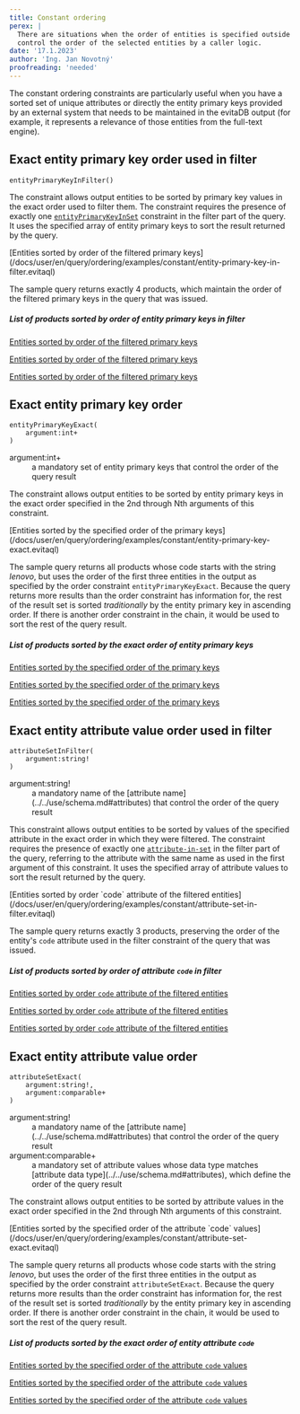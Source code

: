 ```yaml
---
title: Constant ordering
perex: |
  There are situations when the order of entities is specified outside evitaDB. The constant order constraints allow to 
  control the order of the selected entities by a caller logic. 
date: '17.1.2023'
author: 'Ing. Jan Novotný'
proofreading: 'needed'
---
```


The constant ordering constraints are particularly useful when you have a sorted set of unique attributes or directly
the entity primary keys provided by an external system that needs to be maintained in the evitaDB output (for example,
it represents a relevance of those entities from the full-text engine).

## Exact entity primary key order used in filter

```evitaql-syntax
entityPrimaryKeyInFilter()
```

The constraint allows output entities to be sorted by primary key values in the exact order used to filter them. 
The constraint requires the presence of exactly one [`entityPrimaryKeyInSet`](../filtering/constant.md#entity-primary-key-in-set)
constraint in the filter part of the query. It uses the specified array of entity primary keys to sort the result 
returned by the query.

<SourceCodeTabs requires="evita_functional_tests/src/test/resources/META-INF/documentation/evitaql-init.java" langSpecificTabOnly>
[Entities sorted by order of the filtered primary keys](/docs/user/en/query/ordering/examples/constant/entity-primary-key-in-filter.evitaql)
</SourceCodeTabs>

The sample query returns exactly 4 products, which maintain the order of the filtered primary keys in the query that 
was issued. 

<Note type="info">

<NoteTitle toggles="true">

##### List of products sorted by order of entity primary keys in filter
</NoteTitle>

<LanguageSpecific to="evitaql,java">

<MDInclude>[Entities sorted by order of the filtered primary keys](/docs/user/en/query/ordering/examples/constant/entity-primary-key-in-filter.evitaql.md)</MDInclude>

</LanguageSpecific>

<LanguageSpecific to="graphql">

<MDInclude>[Entities sorted by order of the filtered primary keys](/docs/user/en/query/ordering/examples/constant/entity-primary-key-in-filter.graphql.json.md)</MDInclude>

</LanguageSpecific>

<LanguageSpecific to="rest">

<MDInclude>[Entities sorted by order of the filtered primary keys](/docs/user/en/query/ordering/examples/constant/entity-primary-key-in-filter.rest.json.md)</MDInclude>

</LanguageSpecific>

</Note>

## Exact entity primary key order

```evitaql-syntax
entityPrimaryKeyExact(
    argument:int+
)
```

<dl>
    <dt>argument:int+</dt>
    <dd>
        a mandatory set of entity primary keys that control the order of the query result
    </dd>
</dl>

The constraint allows output entities to be sorted by entity primary keys in the exact order specified in the 2nd through 
Nth arguments of this constraint.

<SourceCodeTabs requires="evita_functional_tests/src/test/resources/META-INF/documentation/evitaql-init.java" langSpecificTabOnly>
[Entities sorted by the specified order of the primary keys](/docs/user/en/query/ordering/examples/constant/entity-primary-key-exact.evitaql)
</SourceCodeTabs>

The sample query returns all products whose code starts with the string *lenovo*, but uses the order of the first three
entities in the output as specified by the order constraint `entityPrimaryKeyExact`. Because the query returns more
results than the order constraint has information for, the rest of the result set is sorted *traditionally* by 
the entity primary key in ascending order. If there is another order constraint in the chain, it would be used to sort 
the rest of the query result.

<Note type="info">

<NoteTitle toggles="true">

##### List of products sorted by the exact order of entity primary keys
</NoteTitle>

<LanguageSpecific to="evitaql,java">

<MDInclude>[Entities sorted by the specified order of the primary keys](/docs/user/en/query/ordering/examples/constant/entity-primary-key-exact.evitaql.md)</MDInclude>

</LanguageSpecific>

<LanguageSpecific to="graphql">

<MDInclude>[Entities sorted by the specified order of the primary keys](/docs/user/en/query/ordering/examples/constant/entity-primary-key-exact.graphql.json.md)</MDInclude>

</LanguageSpecific>

<LanguageSpecific to="rest">

<MDInclude>[Entities sorted by the specified order of the primary keys](/docs/user/en/query/ordering/examples/constant/entity-primary-key-exact.rest.json.md)</MDInclude>

</LanguageSpecific>

</Note>

## Exact entity attribute value order used in filter

```evitaql-syntax
attributeSetInFilter(
    argument:string!
)
```

<dl>
    <dt>argument:string!</dt>
    <dd>
        a mandatory name of the [attribute name](../../use/schema.md#attributes) that control the order of 
        the query result
    </dd>
</dl>

This constraint allows output entities to be sorted by values of the specified attribute in the exact order in which 
they were filtered. The constraint requires the presence of exactly one [`attribute-in-set`](../filtering/comparable.md#attribute-in-set) 
in the filter part of the query, referring to the attribute with the same name as used in the first argument of this 
constraint. It uses the specified array of attribute values to sort the result returned by the query.

<SourceCodeTabs requires="evita_functional_tests/src/test/resources/META-INF/documentation/evitaql-init.java" langSpecificTabOnly>
[Entities sorted by order `code` attribute of the filtered entities](/docs/user/en/query/ordering/examples/constant/attribute-set-in-filter.evitaql)
</SourceCodeTabs>

The sample query returns exactly 3 products, preserving the order of the entity's `code` attribute used in the filter 
constraint of the query that was issued.

<Note type="info">

<NoteTitle toggles="true">

##### List of products sorted by order of attribute `code` in filter
</NoteTitle>

<LanguageSpecific to="evitaql,java">

<MDInclude>[Entities sorted by order `code` attribute of the filtered entities](/docs/user/en/query/ordering/examples/constant/attribute-set-in-filter.evitaql.md)</MDInclude>

</LanguageSpecific>

<LanguageSpecific to="graphql">

<MDInclude>[Entities sorted by order `code` attribute of the filtered entities](/docs/user/en/query/ordering/examples/constant/attribute-set-in-filter.graphql.json.md)</MDInclude>

</LanguageSpecific>

<LanguageSpecific to="rest">

<MDInclude>[Entities sorted by order `code` attribute of the filtered entities](/docs/user/en/query/ordering/examples/constant/attribute-set-in-filter.rest.json.md)</MDInclude>

</LanguageSpecific>

</Note>

## Exact entity attribute value order

```evitaql-syntax
attributeSetExact(
    argument:string!,
    argument:comparable+
)
```

<dl>
    <dt>argument:string!</dt>
    <dd>
        a mandatory name of the [attribute name](../../use/schema.md#attributes) that control the order of 
        the query result
    </dd>
    <dt>argument:comparable+</dt>
    <dd>
        a mandatory set of attribute values whose data type matches [attribute data type](../../use/schema.md#attributes), 
        which define the order of the query result
    </dd>
</dl>

The constraint allows output entities to be sorted by attribute values in the exact order specified in the 2nd through
Nth arguments of this constraint.

<SourceCodeTabs requires="evita_functional_tests/src/test/resources/META-INF/documentation/evitaql-init.java" langSpecificTabOnly>
[Entities sorted by the specified order of the attribute `code` values](/docs/user/en/query/ordering/examples/constant/attribute-set-exact.evitaql)
</SourceCodeTabs>

The sample query returns all products whose code starts with the string *lenovo*, but uses the order of the first three
entities in the output as specified by the order constraint `attributeSetExact`. Because the query returns more
results than the order constraint has information for, the rest of the result set is sorted *traditionally* by
the entity primary key in ascending order. If there is another order constraint in the chain, it would be used to sort
the rest of the query result.

<Note type="info">

<NoteTitle toggles="true">

##### List of products sorted by the exact order of entity attribute `code`
</NoteTitle>

<LanguageSpecific to="evitaql,java">

<MDInclude>[Entities sorted by the specified order of the attribute `code` values](/docs/user/en/query/ordering/examples/constant/attribute-set-exact.evitaql.md)</MDInclude>

</LanguageSpecific>

<LanguageSpecific to="graphql">

<MDInclude>[Entities sorted by the specified order of the attribute `code` values](/docs/user/en/query/ordering/examples/constant/attribute-set-exact.graphql.json.md)</MDInclude>

</LanguageSpecific>

<LanguageSpecific to="rest">

<MDInclude>[Entities sorted by the specified order of the attribute `code` values](/docs/user/en/query/ordering/examples/constant/attribute-set-exact.rest.json.md)</MDInclude>

</LanguageSpecific>

</Note>